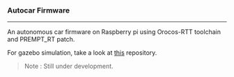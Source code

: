 ### Autocar Firmware

------

An autonomous car firmware on Raspberry pi using Orocos-RTT toolchain and PREMPT_RT patch.

For gazebo simulation, take a look at [this](https://github.com/parzival2/autocar) repository. 

> Note : Still under development.